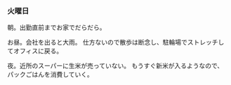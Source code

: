 ### 火曜日

朝。出勤直前までお家でだらだら。

お昼。会社を出ると大雨。
仕方ないので散歩は断念し、駐輪場でストレッチしてオフィスに戻る。

夜。近所のスーパーに生米が売っていない。
もうすぐ新米が入るようなので、パックごはんを消費していく。